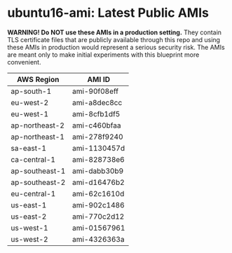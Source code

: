 # ubuntu16-ami: Latest Public AMIs

**WARNING! Do NOT use these AMIs in a production setting.** They contain TLS certificate files that are publicly available through this repo and using these AMIs in production would represent a serious security risk. The AMIs are meant only to make initial experiments with this blueprint more convenient.

| AWS Region | AMI ID |
| ---------- | ------ |
| ap-south-1 | ami-90f08eff |
| eu-west-2 | ami-a8dec8cc |
| eu-west-1 | ami-8cfb1df5 |
| ap-northeast-2 | ami-c460bfaa |
| ap-northeast-1 | ami-278f9240 |
| sa-east-1 | ami-1130457d |
| ca-central-1 | ami-828738e6 |
| ap-southeast-1 | ami-dabb30b9 |
| ap-southeast-2 | ami-d16476b2 |
| eu-central-1 | ami-62c1610d |
| us-east-1 | ami-902c1486 |
| us-east-2 | ami-770c2d12 |
| us-west-1 | ami-01567961 |
| us-west-2 | ami-4326363a |
